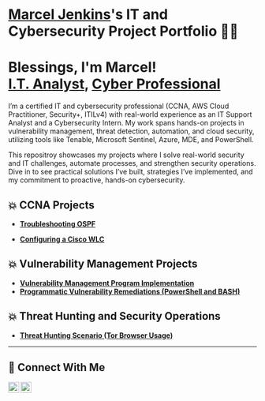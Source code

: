 # <a href="https://www.linkedin.com/in/joshmadakor/">Marcel Jenkins</a>'s IT and Cybersecurity Project Portfolio 👨‍💻

<h1>Blessings, I'm Marcel! <br/><a href="https://github.com/marcelj23/">I.T. Analyst</a>, <a href="https://www.linkedin.com/in/marcel-jenkins">Cyber Professional</a></h1>

I’m a certified IT and cybersecurity professional (CCNA, AWS Cloud Practitioner, Security+, ITILv4) with real-world experience as an IT Support Analyst and a Cybersecurity Intern. My work spans hands-on projects in vulnerability management, threat detection, automation, and cloud security, utilizing tools like Tenable, Microsoft Sentinel, Azure, MDE, and PowerShell.

This repositroy showcases my projects where I solve real-world security and IT challenges, automate processes, and strengthen security operations. Dive in to see practical solutions I’ve built, strategies I’ve implemented, and my commitment to proactive, hands-on cybersecurity.

## 💥 CCNA Projects

 - **<a href="https://docs.google.com/document/d/e/2PACX-1vTKFUMlbauYGr8uGmikXa0N_vEEingPrME1ozCvVUoL4GpgtDNWyAK1Cq0spmNq-Keho_KPUsV21Wf7/pub">Troubleshooting OSPF</a>**

 - **<a href="https://docs.google.com/document/d/e/2PACX-1vS24GtgskiqvFzeFtJGjGzkHxOWAVKV3kGK8o7OVudd2UUlYXGwyxywJcolEAHfFqtP50qccRElMclq/pub">Configuring a Cisco WLC</a>**
 
## 💥 Vulnerability Management Projects

- **[Vulnerability Management Program Implementation](https://github.com/marcelj23/Vulnerability-Management-Program)**
- **[Programmatic Vulnerability Remediations (PowerShell and BASH)](https://github.com/joshcybertest/programmatic-vulnerability-remediations)**

## 💥 Threat Hunting and Security Operations

- **[Threat Hunting Scenario (Tor Browser Usage)](https://github.com/joshmadakor0/threat-hunting-scenario-tor)**

<hr/>

## 🤳 Connect With Me

[<img align="left" alt="___________ | LinkedIn" width="22px" src="https://cdn.jsdelivr.net/npm/simple-icons@v3/icons/linkedin.svg" />][linkedin]
[<img align="left" alt="___________ | Instagram" width="22px" src="https://cdn.jsdelivr.net/npm/simple-icons@v3/icons/instagram.svg" />][instagram]

[instagram]: https://www.instagram.com/prod.marcel/
[linkedin]: https://www.linkedin.com/in/marcel-jenkins
<!--
<img width="35" alt="image" src="https://github.com/user-attachments/assets/2f41c7cd-5ea8-4475-b451-a37161b6c3fb"> 
<img width="35" alt="image" src="https://github.com/user-attachments/assets/77649969-9910-4994-8b96-74a116cfb2a8">
-->


